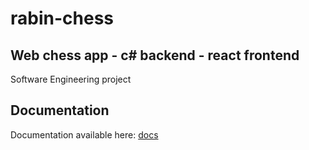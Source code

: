 # rabin-chess
## Web chess app - c# backend - react frontend
Software Engineering project

## Documentation
Documentation available here: [docs](http://panowiczmichal.ddns.net/docs/)

